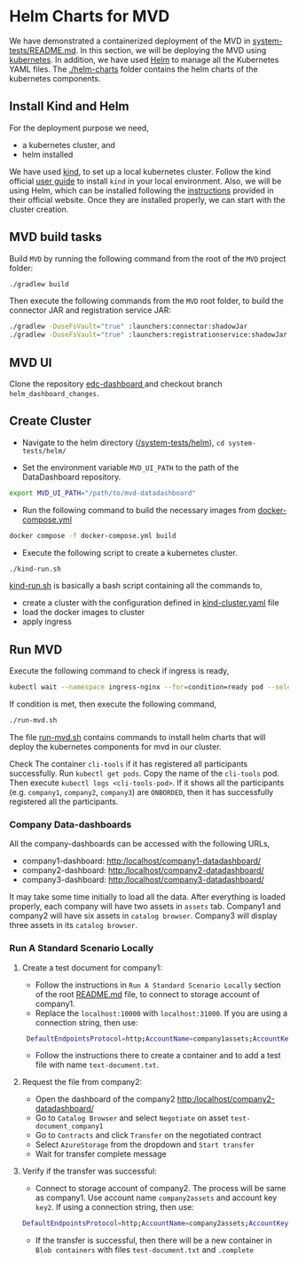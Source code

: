 # Helm Charts for MVD
We have demonstrated a containerized deployment of the MVD in [system-tests/README.md](../README.md). In this section, 
we will be deploying the MVD using [kubernetes](https://kubernetes.io/docs/home/).
In addition, we have used [Helm](https://helm.sh/docs/) to manage all the Kubernetes YAML files.
The [./helm-charts](./helm-charts) folder contains the helm charts of the kubernetes components.


## Install Kind and Helm
For the deployment purpose we need,
* a kubernetes cluster, and
* helm installed

We have used [kind](https://kind.sigs.k8s.io/), to set up a local kubernetes cluster. Follow the kind official [user guide](https://kind.sigs.k8s.io/docs/user/quick-start/)
to install `kind` in your local environment.
Also, we will be using Helm, which can be installed following the [instructions](https://helm.sh/docs/intro/install/) provided in their official website.
Once they are installed properly, we can start with the cluster creation.

## MVD build tasks
Build `MVD` by running the following command from the root of the `MVD` project folder:
```bash
./gradlew build 
```
Then execute the following commands from the `MVD` root folder, to build the connector JAR and registration service JAR:
```bash
./gradlew -DuseFsVault="true" :launchers:connector:shadowJar
./gradlew -DuseFsVault="true" :launchers:registrationservice:shadowJar
```


## MVD UI
Clone the repository [edc-dashboard ](https://github.com/FraunhoferISST/edc-dashboard) and checkout
branch `helm_dashboard_changes`.

## Create Cluster
- Navigate to the helm directory ([/system-tests/helm](/system-tests/helm)), `cd system-tests/helm/`

- Set the environment variable `MVD_UI_PATH` to the path of the DataDashboard repository.
```bash
export MVD_UI_PATH="/path/to/mvd-datadashboard"
```
- Run the following command to build the necessary images from [docker-compose.yml](system-tests/helm/docker-compose.yml)
```bash
docker compose -f docker-compose.yml build
```
- Execute the following script to create a kubernetes cluster.
```bash
./kind-run.sh
```
[kind-run.sh](system-tests/helm/kind-run.sh) is basically a bash script containing all the commands to,
* create a cluster with the configuration defined in [kind-cluster.yaml](system-tests/helm/kind-cluster.yaml) file
* load the docker images to cluster
* apply ingress


## Run MVD
Execute the following command to check if ingress is ready,
```bash
kubectl wait --namespace ingress-nginx --for=condition=ready pod --selector=app.kubernetes.io/component=controller
```
If condition is met, then execute the following command,
```bash
./run-mvd.sh
```
The file [run-mvd.sh](./run-mvd.sh) contains commands to install helm charts that will deploy the kubernetes
components for mvd in our cluster.


[//]: # (todo: some command to wait for the cli-tools to complete the task)

Check The container `cli-tools` if it has registered all participants successfully. Run `kubectl get pods`. Copy the
name of the `cli-tools` pod. Then execute `kubectl logs <cli-tools-pod>`. If it shows all the participants
(e.g. `company1`, `company2`, `company3`) are `ONBORDED`, then it has successfully registered all the participants.


### Company Data-dashboards
All the company-dashboards can be accessed with the following URLs,
*   company1-dashboard: [http:/localhost/company1-datadashboard/](http:/localhost/company1-datadashboard/)
*   company2-dashboard: [http:/localhost/company2-datadashboard/](http:/localhost/company2-datadashboard/)
*   company3-dashboard: [http:/localhost/company3-datadashboard/](http:/localhost/company3-datadashboard/)

It may take some time initially to load all the data. After everything is loaded properly,
each company will have two assets in `assets` tab. Company1 and company2 will have six
assets in `catalog browser`. Company3 will display three assets in its `catalog browser`.


### Run A Standard Scenario Locally

1. Create a test document for company1:

    - Follow the instructions in `Run A Standard Scenario Locally` section of the root [README.md](https://github.com/FraunhoferISST/edc-mvd/blob/cc5cc02d8ca0ee69052ca765f611abe3ad82f5f8/README.md) file, to connect
      to storage account of company1.
    - Replace the `localhost:10000` with `localhost:31000`. If you are using a connection string,
      then use:
   ```bash
    DefaultEndpointsProtocol=http;AccountName=company1assets;AccountKey=key1;BlobEndpoint=http://127.0.0.1:31000/company1assets;
   ```

    - Follow the instructions there to create a container and to add a test file with name `text-document.txt`.

2. Request the file from company2:

    * Open the dashboard of the company2 [http:/localhost/company2-datadashboard/](http:/localhost/company2-datadashboard/)
    * Go to `Catalog Browser` and select `Negotiate` on asset `test-document_company1`
    * Go to `Contracts` and click `Transfer` on the negotiated contract
    * Select `AzureStorage` from the dropdown and `Start transfer`
    * Wait for transfer complete message

3. Verify if the transfer was successful:
    * Connect to storage account of company2. The process will be same as company1. 
   Use account name `company2assets`
      and account key `key2`. If using a connection string, then use:
   ```bash
   DefaultEndpointsProtocol=http;AccountName=company2assets;AccountKey=key2;BlobEndpoint=http://127.0.0.1:31000/company2assets;
   ```

    * If the transfer is successful, then there will be a new container in `Blob containers` with files
      `test-document.txt` and `.complete`